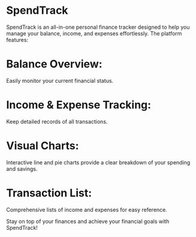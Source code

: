 # SpendTrack
SpendTrack is an all-in-one personal finance tracker designed to help you manage your balance, income, and expenses effortlessly. The platform features:
# Balance Overview: 
Easily monitor your current financial status.
# Income & Expense Tracking: 
Keep detailed records of all transactions.
# Visual Charts: 
Interactive line and pie charts provide a clear breakdown of your spending and savings.
# Transaction List:  
Comprehensive lists of income and expenses for easy reference.

Stay on top of your finances and achieve your financial goals with SpendTrack!
